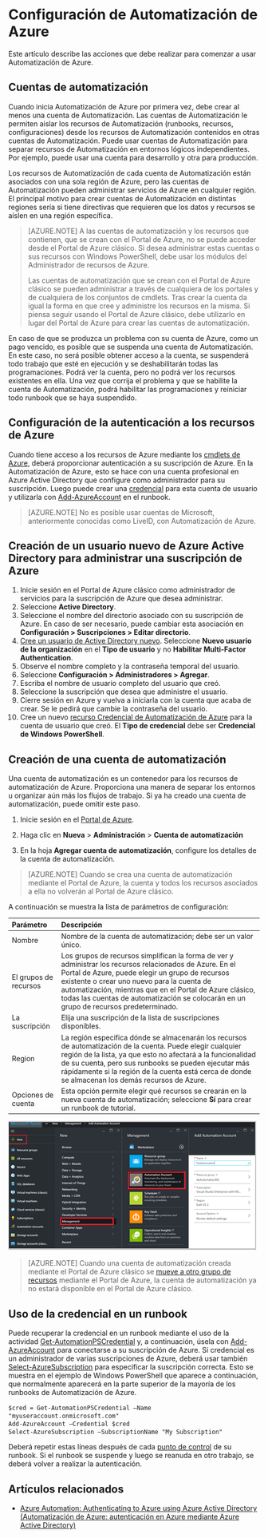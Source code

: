 <properties
   pageTitle="Configuración de Automatización de Azure"
   description="Describe los pasos que debe realizar para configurar Automatización de Azure para su uso inicial."
   services="automation"
   documentationCenter=""
   authors="MGoedtel"
   manager="stevenka"
   editor="tysonn" />
<tags
   ms.service="automation"
   ms.devlang="na"
   ms.topic="get-started-article"
   ms.tgt_pltfrm="na"
   ms.workload="infrastructure-services"
   ms.date="02/23/2016"
   ms.author="magoedte;bwren" />

# Configuración de Automatización de Azure

Este artículo describe las acciones que debe realizar para comenzar a usar Automatización de Azure.

## Cuentas de automatización

Cuando inicia Automatización de Azure por primera vez, debe crear al menos una cuenta de Automatización. Las cuentas de Automatización le permiten aislar los recursos de Automatización (runbooks, recursos, configuraciones) desde los recursos de Automatización contenidos en otras cuentas de Automatización. Puede usar cuentas de Automatización para separar recursos de Automatización en entornos lógicos independientes. Por ejemplo, puede usar una cuenta para desarrollo y otra para producción.

Los recursos de Automatización de cada cuenta de Automatización están asociados con una sola región de Azure, pero las cuentas de Automatización pueden administrar servicios de Azure en cualquier región. El principal motivo para crear cuentas de Automatización en distintas regiones sería si tiene directivas que requieren que los datos y recursos se aíslen en una región específica.

>[AZURE.NOTE] A las cuentas de automatización y los recursos que contienen, que se crean con el Portal de Azure, no se puede acceder desde el Portal de Azure clásico. Si desea administrar estas cuentas o sus recursos con Windows PowerShell, debe usar los módulos del Administrador de recursos de Azure.
>
>Las cuentas de automatización que se crean con el Portal de Azure clásico se pueden administrar a través de cualquiera de los portales y de cualquiera de los conjuntos de cmdlets. Tras crear la cuenta da igual la forma en que cree y administre los recursos en la misma. Si piensa seguir usando el Portal de Azure clásico, debe utilizarlo en lugar del Portal de Azure para crear las cuentas de automatización.


En caso de que se produzca un problema con su cuenta de Azure, como un pago vencido, es posible que se suspenda una cuenta de Automatización. En este caso, no será posible obtener acceso a la cuenta, se suspenderá todo trabajo que esté en ejecución y se deshabilitarán todas las programaciones. Podrá ver la cuenta, pero no podrá ver los recursos existentes en ella. Una vez que corrija el problema y que se habilite la cuenta de Automatización, podrá habilitar las programaciones y reiniciar todo runbook que se haya suspendido.


## Configuración de la autenticación a los recursos de Azure

Cuando tiene acceso a los recursos de Azure mediante los [cmdlets de Azure](http://msdn.microsoft.com/library/azure/jj554330.aspx), deberá proporcionar autenticación a su suscripción de Azure. En la Automatización de Azure, esto se hace con una cuenta profesional en Azure Active Directory que configure como administrador para su suscripción. Luego puede crear una [credencial](http://msdn.microsoft.com/library/dn940015.aspx) para esta cuenta de usuario y utilizarla con [Add-AzureAccount](http://msdn.microsoft.com/library/azure/dn722528.aspx) en el runbook.

>[AZURE.NOTE] No es posible usar cuentas de Microsoft, anteriormente conocidas como LiveID, con Automatización de Azure.

## Creación de un usuario nuevo de Azure Active Directory para administrar una suscripción de Azure

1. Inicie sesión en el Portal de Azure clásico como administrador de servicios para la suscripción de Azure que desea administrar.
2. Seleccione **Active Directory**.
3. Seleccione el nombre del directorio asociado con su suscripción de Azure. En caso de ser necesario, puede cambiar esta asociación en **Configuración > Suscripciones > Editar directorio**.
4. [Cree un usuario de Active Directory nuevo](http://msdn.microsoft.com/library/azure/hh967632.aspx). Seleccione **Nuevo usuario de la organización** en el **Tipo de usuario** y no **Habilitar Multi-Factor Authentication**.
5. Observe el nombre completo y la contraseña temporal del usuario.
7. Seleccione **Configuración > Administradores > Agregar**.
8. Escriba el nombre de usuario completo del usuario que creó.
9. Seleccione la suscripción que desea que administre el usuario.
10. Cierre sesión en Azure y vuelva a iniciarla con la cuenta que acaba de crear. Se le pedirá que cambie la contraseña del usuario.
11. Cree un nuevo [recurso Credencial de Automatización de Azure](automation-credentials.md) para la cuenta de usuario que creó. El **Tipo de credencial** debe ser **Credencial de Windows PowerShell**.

## Creación de una cuenta de automatización

Una cuenta de automatización es un contenedor para los recursos de automatización de Azure. Proporciona una manera de separar los entornos u organizar aún más los flujos de trabajo. Si ya ha creado una cuenta de automatización, puede omitir este paso.

1. Inicie sesión en el [Portal de Azure](https://portal.azure.com/).

2. Haga clic en **Nueva** > **Administración** > **Cuenta de automatización**

3. En la hoja **Agregar cuenta de automatización**, configure los detalles de la cuenta de automatización.

>[AZURE.NOTE] Cuando se crea una cuenta de automatización mediante el Portal de Azure, la cuenta y todos los recursos asociados a ella no volverán al Portal de Azure clásico.

A continuación se muestra la lista de parámetros de configuración:

|Parámetro |Descripción |
|:---|:---|
| Nombre | Nombre de la cuenta de automatización; debe ser un valor único. |
| El grupos de recursos | Los grupos de recursos simplifican la forma de ver y administrar los recursos relacionados de Azure. En el Portal de Azure, puede elegir un grupo de recursos existente o crear uno nuevo para la cuenta de automatización, mientras que en el Portal de Azure clásico, todas las cuentas de automatización se colocarán en un grupo de recursos predeterminado. |
| La suscripción | Elija una suscripción de la lista de suscripciones disponibles. |
| Region | La región especifica dónde se almacenarán los recursos de automatización de la cuenta. Puede elegir cualquier región de la lista, ya que esto no afectará a la funcionalidad de su cuenta, pero sus runbooks se pueden ejecutar más rápidamente si la región de la cuenta está cerca de donde se almacenan los demás recursos de Azure. |
| Opciones de cuenta | Esta opción permite elegir qué recursos se crearán en la nueva cuenta de automatización; seleccione **Sí** para crear un runbook de tutorial. |

![Creación de cuenta](media/automation-configuration/automation-01-create-automation-account.png)

>[AZURE.NOTE] Cuando una cuenta de automatización creada mediante el Portal de Azure clásico se [mueve a otro grupo de recursos](../resource-group-move-resources.md) mediante el Portal de Azure, la cuenta de automatización ya no estará disponible en el Portal de Azure clásico.



## Uso de la credencial en un runbook

Puede recuperar la credencial en un runbook mediante el uso de la actividad [Get-AutomationPSCredential](http://msdn.microsoft.com/library/dn940015.aspx) y, a continuación, úsela con [Add-AzureAccount](http://msdn.microsoft.com/library/azure/dn722528.aspx) para conectarse a su suscripción de Azure. Si credencial es un administrador de varias suscripciones de Azure, deberá usar también [Select-AzureSubscription](http://msdn.microsoft.com/library/dn495203.aspx) para especificar la suscripción correcta. Esto se muestra en el ejemplo de Windows PowerShell que aparece a continuación, que normalmente aparecerá en la parte superior de la mayoría de los runbooks de Automatización de Azure.

    $cred = Get-AutomationPSCredential –Name "myuseraccount.onmicrosoft.com"
	Add-AzureAccount –Credential $cred
	Select-AzureSubscription –SubscriptionName "My Subscription"

Deberá repetir estas líneas después de cada [punto de control](http://technet.microsoft.com/library/dn469257.aspx#bk_Checkpoints) de su runbook. Si el runbook se suspende y luego se reanuda en otro trabajo, se deberá volver a realizar la autenticación.

## Artículos relacionados
- [Azure Automation: Authenticating to Azure using Azure Active Directory (Automatización de Azure: autenticación en Azure mediante Azure Active Directory)](https://azure.microsoft.com/blog/2014/08/27/azure-automation-authenticating-to-azure-using-azure-active-directory/)
 

<!---HONumber=AcomDC_0302_2016-->